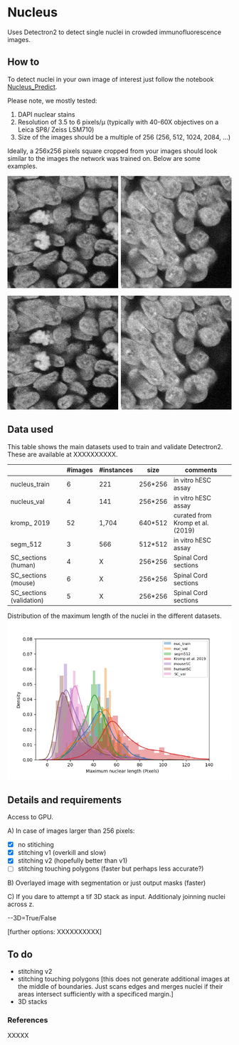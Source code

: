 # Nucleus
Uses Detectron2 to detect single nuclei in crowded immunofluorescence images.

## How to
To detect nuclei in your own image of interest just follow the notebook [Nucleus_Predict](https://github.com/tiagu/Nucleus/blob/master/Nucleus_Predict.ipynb?flush_cache=true).

Please note, we mostly tested:
1) DAPI nuclear stains
2) Resolution of 3.5 to 6 pixels/&mu; (typically with 40-60X objectives on a Leica SP8/ Zeiss LSM710)
3) Size of the images should be a multiple of 256 (256, 512, 1024, 2084, ...)


Ideally, a 256x256 pixels square cropped from your images should look similar to the images the network was trained on. Below are some examples.

![training set examples](https://github.com/tiagu/Nucleus/blob/master/examples/Nucleus-GIF.gif)
<p align="center">
  <img width="512" height="256" src="https://github.com/tiagu/Nucleus/blob/master/examples/Nucleus-GIF.gif">
</p>


## Data used
This table shows the main datasets used to train and validate Detectron2. These are available at XXXXXXXXXX.

|   | #images  |  #instances | size  | comments  |
|---|---|---|---|---|
nucleus_train |	6 |	221 | 256*256 | in vitro hESC assay
nucleus_val | 4 | 141 | 256*256 | in vitro hESC assay
kromp_ 2019 | 52 | 1,704 | 640*512 | curated from Kromp et al. (2019)
segm_512 | 3 | 566 | 512*512 | in vitro hESC assay
SC_sections (human) | 4 | X | 256*256 | Spinal Cord sections
SC_sections (mouse) | 6 | X | 256*256 | Spinal Cord sections
SC_sections (validation) | 5 | X | 256*256 | Spinal Cord sections

Distribution of the maximum length of the nuclei in the different datasets.
![training set dimensions](https://github.com/tiagu/Nucleus/blob/master/examples/Nucleus_data_dimensions.png)


## Details and requirements

Access to GPU. 

A) In case of images larger than 256 pixels:

- [x] no stitiching
- [x] stitching v1 (overkill and slow)
- [x] stitching v2 (hopefully better than v1)
- [ ] stitching touching polygons (faster but perhaps less accurate?)

B) Overlayed image with segmentation or just output masks (faster)


C) If you dare to attempt a tif 3D stack as input. Additionaly joinning nuclei across z.

--3D=True/False

[further options: XXXXXXXXXX]


## To do

- stitching v2
- stitching touching polygons [this does not generate additional images at the middle of boundaries. Just scans edges and merges nuclei if their areas intersect sufficiently with a specificed margin.]
- 3D stacks


### References

XXXXX

